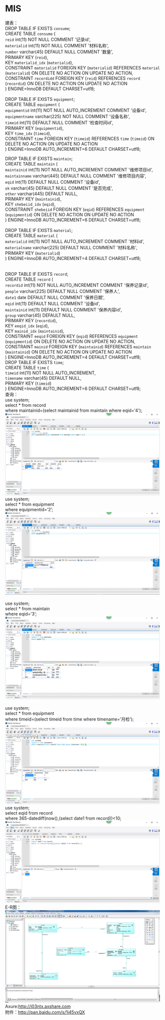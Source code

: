 # MIS

建表：<br/>
DROP TABLE IF EXISTS `consume`;<br/>
CREATE TABLE `consume` (<br/>
  `reid` int(11) NOT NULL COMMENT '记录id',<br/>
  `materialid` int(11) NOT NULL COMMENT '材料名称',<br/>
  `number` varchar(45) DEFAULT NULL COMMENT '数量',<br/>
  PRIMARY KEY (`reid`),<br/>
  KEY `materialid_idx` (`materialid`),<br/>
  CONSTRAINT `materialid` FOREIGN KEY (`materialid`) REFERENCES `material` (`materialid`) ON DELETE NO ACTION ON UPDATE NO ACTION,<br/>
  CONSTRAINT `recordidd` FOREIGN KEY (`reid`) REFERENCES `record` (`recordid`) ON DELETE NO ACTION ON UPDATE NO ACTION<br/>
) ENGINE=InnoDB DEFAULT CHARSET=utf8;<br/>
<br/>
DROP TABLE IF EXISTS `equipment`;<br/>
CREATE TABLE `equipment` (<br/>
  `equipmentid` int(11) NOT NULL AUTO_INCREMENT COMMENT '设备id',<br/>
  `equipmentname` varchar(225) NOT NULL COMMENT '设备名称',<br/>
  `timeid` int(11) DEFAULT NULL COMMENT '检查时间id',<br/>
  PRIMARY KEY (`equipmentid`),<br/>
  KEY `time_idx` (`timeid`),<br/>
  CONSTRAINT `time` FOREIGN KEY (`timeid`) REFERENCES `time` (`timeid`) ON DELETE NO ACTION ON UPDATE NO ACTION<br/>
) ENGINE=InnoDB AUTO_INCREMENT=6 DEFAULT CHARSET=utf8;<br/>

DROP TABLE IF EXISTS `maintain`;<br/>
CREATE TABLE `maintain` (<br/>
  `maintainid` int(11) NOT NULL AUTO_INCREMENT COMMENT '维修项目id',<br/>
  `maintainname` varchar(445) DEFAULT NULL COMMENT '维修项目内容',<br/>
  `eqid` int(11) DEFAULT NULL COMMENT '设备id',<br/>
  `ok` varchar(45) DEFAULT NULL COMMENT '是否完成',<br/>
  `other` varchar(445) DEFAULT NULL,<br/>
  PRIMARY KEY (`maintainid`),<br/>
  KEY `shebeiid_idx` (`eqid`),<br/>
  CONSTRAINT `shebeiid` FOREIGN KEY (`eqid`) REFERENCES `equipment` (`equipmentid`) ON DELETE NO ACTION ON UPDATE NO ACTION<br/>
) ENGINE=InnoDB AUTO_INCREMENT=6 DEFAULT CHARSET=utf8;<br/>
<br/>
DROP TABLE IF EXISTS `material`;<br/>
CREATE TABLE `material` (<br/>
  `materialid` int(11) NOT NULL AUTO_INCREMENT COMMENT '材料id',<br/>
  `materialname` varchar(225) DEFAULT NULL COMMENT '材料名称',<br/>
  PRIMARY KEY (`materialid`)<br/>
) ENGINE=InnoDB AUTO_INCREMENT=4 DEFAULT CHARSET=utf8;<br/>
<br/>
<br/>
DROP TABLE IF EXISTS `record`;<br/>
CREATE TABLE `record` (<br/>
  `recordid` int(11) NOT NULL AUTO_INCREMENT COMMENT '保养记录id',<br/>
  `people` varchar(225) DEFAULT NULL COMMENT '保养人',<br/>
  `date1` date DEFAULT NULL COMMENT '保养日期',<br/>
  `eqid` int(11) DEFAULT NULL COMMENT '设备id',<br/>
  `maintainid` int(11) DEFAULT NULL COMMENT '保养内容id',<br/>
  `group` varchar(45) DEFAULT NULL,<br/>
  PRIMARY KEY (`recordid`),<br/>
  KEY `eeqid_idx` (`eqid`),<br/>
  KEY `mainid_idx` (`maintainid`),<br/>
  CONSTRAINT `eeqid` FOREIGN KEY (`eqid`) REFERENCES `equipment` (`equipmentid`) ON DELETE NO ACTION ON UPDATE NO ACTION,<br/>
  CONSTRAINT `mainid` FOREIGN KEY (`maintainid`) REFERENCES `maintain` (`maintainid`) ON DELETE NO ACTION ON UPDATE NO ACTION<br/>
) ENGINE=InnoDB AUTO_INCREMENT=4 DEFAULT CHARSET=utf8;<br/>
DROP TABLE IF EXISTS `time`;<br/>
CREATE TABLE `time` (<br/>
  `timeid` int(11) NOT NULL AUTO_INCREMENT,<br/>
  `timename` varchar(45) DEFAULT NULL,<br/>
  PRIMARY KEY (`timeid`)<br/>
) ENGINE=InnoDB AUTO_INCREMENT=6 DEFAULT CHARSET=utf8;
<br/>
查询：<br/>
use system;<br/>
select * from record<br/>
where maintainid=(select maintainid from maintain where eqid='4');<br/>
![1](https://github.com/cxins/MIS/blob/master/%E5%9B%BE%E7%89%871.png)<br/>
use system;<br/>
select * from equipment<br/>
where equipmentid=’2’;<br/>
![2](https://github.com/cxins/MIS/blob/master/%E5%9B%BE%E7%89%872.png)<br/><br/>
use system;<br/>
select * from maintain<br/>
where eqid=’3’;<br/>
![3](https://github.com/cxins/MIS/blob/master/%E5%9B%BE%E7%89%873.png)
<br/>
<br/>
use system;<br/>
select * from equipment<br/>
where timeid=(select timeid from time where timename=’月检’);<br/>
![4](https://github.com/cxins/MIS/blob/master/%E5%9B%BE%E7%89%874.png)<br/>
use system;<br/>
select eqid from record<br/>
where 365-datediff(now(),(select date1 from record))<10; <br/>
![5](https://github.com/cxins/MIS/blob/master/%E5%9B%BE%E7%89%875.png)<br/>
E-R图：<br/>
![5](https://github.com/cxins/MIS/blob/master/ER.PNG)
<br/>
Axure:http://i03ntx.axshare.com<br/>
附件：http://pan.baidu.com/s/1i45vxQX<br/>


